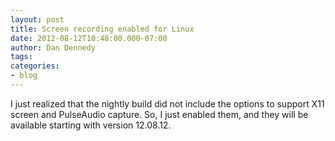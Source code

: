 ```yaml
---
layout: post
title: Screen recording enabled for Linux
date: 2012-08-12T10:48:00.000-07:00
author: Dan Dennedy
tags: 
categories:
- blog
---
```


I just realized that the nightly build did not include the options to support X11 screen and PulseAudio capture. So, I just enabled them, and they will be available starting with version 12.08.12.
